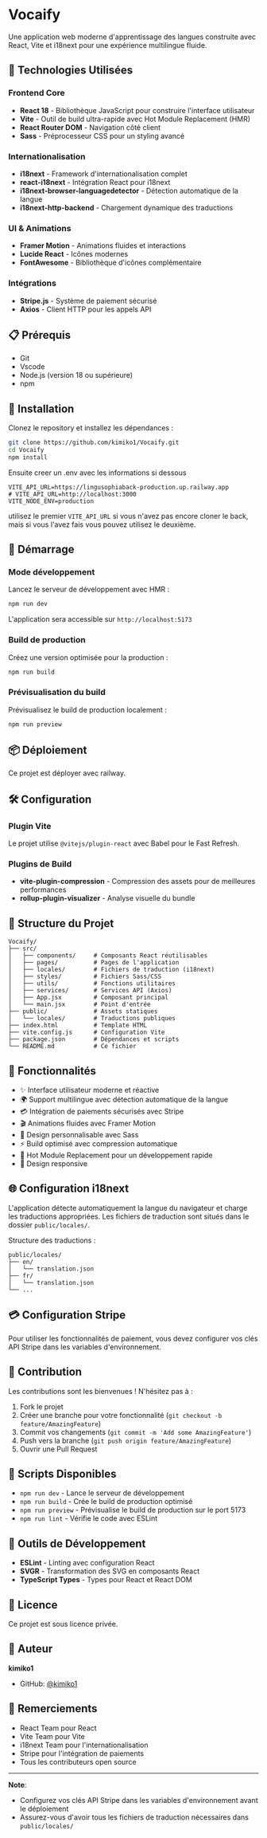# Vocaify

Une application web moderne d'apprentissage des langues construite avec React, Vite et i18next pour une expérience multilingue fluide.

## 🚀 Technologies Utilisées

### Frontend Core
- **React 18** - Bibliothèque JavaScript pour construire l'interface utilisateur
- **Vite** - Outil de build ultra-rapide avec Hot Module Replacement (HMR)
- **React Router DOM** - Navigation côté client
- **Sass** - Préprocesseur CSS pour un styling avancé

### Internationalisation
- **i18next** - Framework d'internationalisation complet
- **react-i18next** - Intégration React pour i18next
- **i18next-browser-languagedetector** - Détection automatique de la langue
- **i18next-http-backend** - Chargement dynamique des traductions

### UI & Animations
- **Framer Motion** - Animations fluides et interactions
- **Lucide React** - Icônes modernes
- **FontAwesome** - Bibliothèque d'icônes complémentaire

### Intégrations
- **Stripe.js** - Système de paiement sécurisé
- **Axios** - Client HTTP pour les appels API

## 📋 Prérequis
- Git
- Vscode
- Node.js (version 18 ou supérieure)
- npm

## 🔧 Installation

Clonez le repository et installez les dépendances :

```bash
git clone https://github.com/kimiko1/Vocaify.git
cd Vocaify
npm install
```

Ensuite creer un .env avec les informations si dessous

```
VITE_API_URL=https://lingusophiaback-production.up.railway.app
# VITE_API_URL=http://localhost:3000
VITE_NODE_ENV=production
```
utilisez le premier ``VITE_API_URL`` si vous n'avez pas encore cloner le back, mais si vous l'avez fais vous pouvez utilisez le deuxième.

## 🏃 Démarrage

### Mode développement

Lancez le serveur de développement avec HMR :

```bash
npm run dev
```

L'application sera accessible sur `http://localhost:5173`

### Build de production

Créez une version optimisée pour la production :

```bash
npm run build
```

### Prévisualisation du build

Prévisualisez le build de production localement :

```bash
npm run preview
```

## 📦 Déploiement

Ce projet est déployer avec railway.

## 🛠️ Configuration

### Plugin Vite
Le projet utilise `@vitejs/plugin-react` avec Babel pour le Fast Refresh.

### Plugins de Build
- **vite-plugin-compression** - Compression des assets pour de meilleures performances
- **rollup-plugin-visualizer** - Analyse visuelle du bundle

## 📁 Structure du Projet

```
Vocaify/
├── src/
│   ├── components/     # Composants React réutilisables
│   ├── pages/          # Pages de l'application
│   ├── locales/        # Fichiers de traduction (i18next)
│   ├── styles/         # Fichiers Sass/CSS
│   ├── utils/          # Fonctions utilitaires
│   ├── services/       # Services API (Axios)
│   ├── App.jsx         # Composant principal
│   └── main.jsx        # Point d'entrée
├── public/             # Assets statiques
│   └── locales/        # Traductions publiques
├── index.html          # Template HTML
├── vite.config.js      # Configuration Vite
├── package.json        # Dépendances et scripts
└── README.md           # Ce fichier
```

## 🎯 Fonctionnalités

- ✨ Interface utilisateur moderne et réactive
- 🌍 Support multilingue avec détection automatique de la langue
- 💳 Intégration de paiements sécurisés avec Stripe
- 🎬 Animations fluides avec Framer Motion
- 🎨 Design personnalisable avec Sass
- ⚡ Build optimisé avec compression automatique
- 🔄 Hot Module Replacement pour un développement rapide
- 📱 Design responsive

## 🌐 Configuration i18next

L'application détecte automatiquement la langue du navigateur et charge les traductions appropriées. Les fichiers de traduction sont situés dans le dossier `public/locales/`.

Structure des traductions :
```
public/locales/
├── en/
│   └── translation.json
├── fr/
│   └── translation.json
└── ...
```

## 💳 Configuration Stripe

Pour utiliser les fonctionnalités de paiement, vous devez configurer vos clés API Stripe dans les variables d'environnement.

## 🤝 Contribution

Les contributions sont les bienvenues ! N'hésitez pas à :

1. Fork le projet
2. Créer une branche pour votre fonctionnalité (`git checkout -b feature/AmazingFeature`)
3. Commit vos changements (`git commit -m 'Add some AmazingFeature'`)
4. Push vers la branche (`git push origin feature/AmazingFeature`)
5. Ouvrir une Pull Request

## 📝 Scripts Disponibles

- `npm run dev` - Lance le serveur de développement
- `npm run build` - Crée le build de production optimisé
- `npm run preview` - Prévisualise le build de production sur le port 5173
- `npm run lint` - Vérifie le code avec ESLint

## 🔧 Outils de Développement

- **ESLint** - Linting avec configuration React
- **SVGR** - Transformation des SVG en composants React
- **TypeScript Types** - Types pour React et React DOM

## 📄 Licence

Ce projet est sous licence privée.

## 👤 Auteur

**kimiko1**

- GitHub: [@kimiko1](https://github.com/kimiko1)

## 🙏 Remerciements

- React Team pour React
- Vite Team pour Vite
- i18next Team pour l'internationalisation
- Stripe pour l'intégration de paiements
- Tous les contributeurs open source

---

**Note**: 
- Configurez vos clés API Stripe dans les variables d'environnement avant le déploiement
- Assurez-vous d'avoir tous les fichiers de traduction nécessaires dans `public/locales/`
